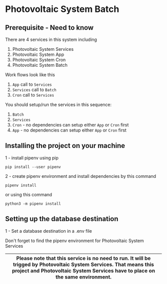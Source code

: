 # Photovoltaic System Batch

## Prerequisite - Need to know
There are 4 services in this system including
1. Photovoltaic System Services
2. Photovoltaic System App
3. Photovoltaic System Cron
4. Photovoltaic System Batch

Work flows look like this
1. `App` call to `Services` 
2. `Services` call to `Batch`
3. `Cron` call to `Services`

You should setup/run the services in this sequence:
1. `Batch`
2. `Services`
3. `Cron` - no dependencies can setup either `App` or `Cron` first
3. `App` - no dependencies can setup either `App` or `Cron` first

## Installing the project on your machine
1 - install pipenv using pip

~~~
pip install --user pipenv
~~~

2 - create pipenv environment and install dependencies by this command

~~~
pipenv install 
~~~

or using this command
~~~
python3 -m pipenv install
~~~

## Setting up the database destination
1 - Set a database destination in a .env file 

Don't forget to find the pipenv environment for Photovoltaic System Services

| Please note that this service is no need to run. It will be trigged by Photovoltaic System Services. That means this project and Photovoltaic System Services have to place on the same environment.|
| --- |
